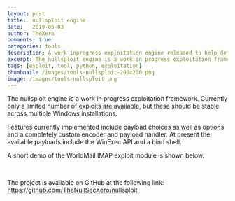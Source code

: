 ```yaml
---
layout: post
title:  nullsploit engine
date:   2019-05-03
author: TheXero
comments: true
categories: tools
description: A work-inprogress exploitation engine released to help demonstrate quickly demonstrate the seriousness of unpatched vulnerable software. Only a small number of exploits exist, however these should be reliable across multple windows versions and configurations.
excerpt: The nullsploit engine is a work in progress exploitation framework. Currently only a limited number of exploits are available, but these should be stable across multiple Windows installations. Features...
tags: [exploit, tool, python, exploitation]
thumbnail: /images/tools-nullsploit-200x200.png
image: /images/tools-nullsploit.png
---
```


The nullsploit engine is a work in progress exploitation framework. Currently only a limited number of exploits are available, but these should be stable across multiple Windows installations.

Features currently implemented include payload choices as well as options and a completely custom encoder and payload handler. At present the available payloads include the WinExec API and a bind shell.

A short demo of the WorldMail IMAP exploit module is shown below.

<asciinema-player src="/resources/244065.cast" cols="115" rows="27" theme="monokai"></asciinema-player>
<br />

The project is available on GitHub at the following link: <a href="https://github.com/TheNullSecXero/nullsploit" target="_blank">https://github.com/TheNullSecXero/nullsploit</a>